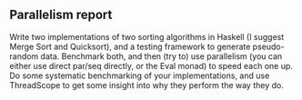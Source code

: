 ## Parallelism report  
Write two implementations of two sorting algorithms in Haskell (I suggest Merge Sort and Quicksort), and a testing framework to generate pseudo-random data. Benchmark both, and then (try to) use parallelism (you can either use direct par/seq directly, or the Eval monad) to speed each one up. Do some systematic benchmarking of your implementations, and use ThreadScope to get some insight into why they perform the way they do.